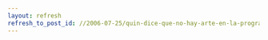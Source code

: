 ```yaml
---
layout: refresh
refresh_to_post_id: //2006-07-25/quin-dice-que-no-hay-arte-en-la-programacin
---
```

